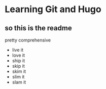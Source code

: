 # Learning Git and Hugo

## so this is the readme

pretty comprehensive

* live it
* love it
* ship it
* skip it
* skim it
* slim it
* slam it
